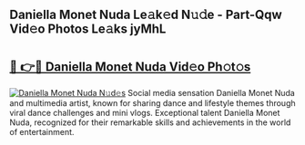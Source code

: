 ## Daniella Monet Nuda Le𝚊k𝚎d N𝚞𝚍e - Part-Qqw Vid𝚎o Photos Le𝚊ks jyMhL

# <h2><a href="http://fbftee.evod.top/?m=Daniella+Monet+Nuda">🔗 👉🔴 Daniella Monet Nuda Vid𝚎o Ph𝚘t𝚘s</a></h2>

[![Daniella Monet Nuda N𝚞d𝚎s](https://i.imgur.com/8V9OHl7.gif)](http://fbftee.evod.top/?m=Daniella+Monet+Nuda)
Social media sensation Daniella Monet Nuda and multimedia artist, known for sharing dance and lifestyle themes through viral dance challenges and mini vlogs. Exceptional talent Daniella Monet Nuda, recognized for their remarkable skills and achievements in the world of entertainment. 
